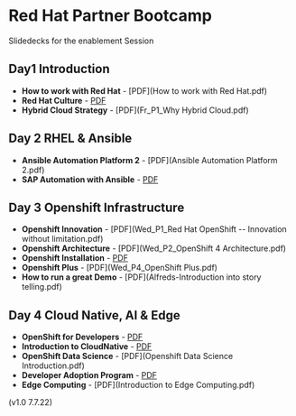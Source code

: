 
# Red Hat Partner Bootcamp
Slidedecks for the enablement Session

## Day1 Introduction

 - **How to work with Red Hat** - [PDF](How to work with Red Hat.pdf)
 - **Red Hat Culture** - [PDF](Introducing_Open_Organizational_Culture.pdf)
 - **Hybrid Cloud Strategy** - [PDF](Fr_P1_Why Hybrid Cloud.pdf) 

## Day 2 RHEL & Ansible
 - **Ansible Automation Platform 2** - [PDF](Ansible Automation Platform 2.pdf)
 - **SAP Automation with Ansible** - [PDF](SAP-Automation.pdf)

## Day 3 Openshift Infrastructure
  - **Openshift Innovation** - [PDF](Wed_P1_Red Hat OpenShift -- Innovation without limitation.pdf)
  - **Openshift Architecture** - [PDF](Wed_P2_OpenShift 4 Architecture.pdf)
  - **Openshift Installation** - [PDF](Wed_P3_OCP_Install.pdf)
  - **Openshift Plus** - [PDF](Wed_P4_OpenShift Plus.pdf)
  - **How to run a great Demo** - [PDF](Alfreds-Introduction into story telling.pdf)

## Day 4 Cloud Native, AI & Edge

  - **OpenShift for Developers** - [PDF](Thu_OpenShift_For_Devs.pdf)
  - **Introduction to CloudNative** - [PDF](Thu_CloudNative.pdf)
  - **OpenShift Data Science** - [PDF](Openshift Data Science Introduction.pdf)
  - **Developer Adoption Program** - [PDF](DeveloperAdoptionPartnerBootcamp.pdf)  
  - **Edge Computing** - [PDF](Introduction to Edge Computing.pdf)    

(v1.0 7.7.22)



  


